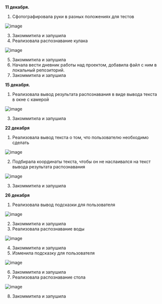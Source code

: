 **11 декабря.** 
1. Сфотографировала руки в разных положениях для тестов

![image](https://user-images.githubusercontent.com/74818186/147041570-c43bed00-cedc-4b2e-8043-091f14249b5f.png)

3. Закоммитила и запушила
4. Реализовала распознавание кулака

![image](https://user-images.githubusercontent.com/74818186/147041530-e92fb2b7-7c78-45cb-a28a-79a189e64e53.png)

5. Закоммитила и запушила
6. Начала вести дневник работы над проектом, добавила файл с ним в локальный репозиторий. 
7. Закоммитила и запушила

**15 декабря.**
1. Реализовала вывод результата распознавания в виде вывода текста в окне с камерой

![image](https://user-images.githubusercontent.com/74818186/147041593-054a451b-ecf9-415d-8bb8-defd8149c6ed.png)

3. Закоммитила и запушила

**22 декабря**
1. Реализовала вывод текста о том, что пользователю необходимо сделать

![image](https://user-images.githubusercontent.com/74818186/147046724-7a7c2fc8-6ddd-4c6e-bdba-dfa9db96dfe1.png)

2. Подбирала координаты текста, чтобы он не наслаивался на текст вывода результата распознавания

![image](https://user-images.githubusercontent.com/74818186/147046995-00a4776f-ef45-40d5-ae69-011ffe60f1b5.png)

3. Закоммитила и запушила

**26 декабря**
1. Реализовала вывод подсказки для пользователя

![image](https://user-images.githubusercontent.com/74818186/147410775-3d310beb-6b00-4ae4-953a-7dacef55f3b4.png)

2. Закоммитила и запушила
3. Реализовала распознавание воды

![image](https://user-images.githubusercontent.com/74818186/147415230-fcc4b26c-c8da-4521-a1dd-0ea21f5c3133.png)

4. Закоммитила и запушила
5. Изменила подсказку для пользователя

![image](https://user-images.githubusercontent.com/74818186/147415494-9de7b0d6-7037-4cd6-9948-bd3a5c0f0aad.png)

6. Закоммитила и запушила
7. Реализовала распознавание стола

![image](https://user-images.githubusercontent.com/74818186/147417592-a6fddf01-799f-4cf0-acf6-ddfd5f292dfb.png)

8. Закоммитила и запушила